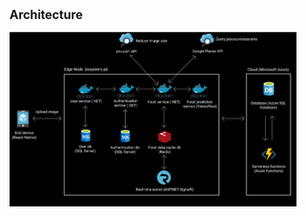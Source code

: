 ## Architecture
![alt text](https://github.com/anvpham/vietnamese-cuisine-detector/blob/master/Architecture.png)

